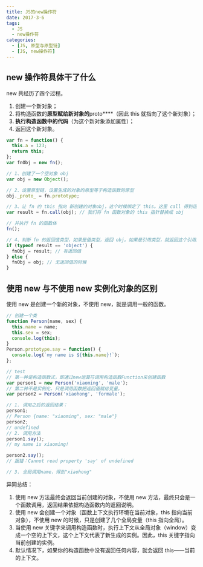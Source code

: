 ```yaml
---
title: JS的new操作符
date: 2017-3-6
tags:
  - JS
  - new操作符
categories:
  - [JS, 原型与原型链]
  - [JS, new操作符]
---
```


## new 操作符具体干了什么

new 共经历了四个过程。

1. 创建一个新对象；
2. 将构造函数的**原型赋给新对象的**proto\*\*\*\*（因此 this 就指向了这个新对象）；
3. **执行构造函数中的代码**（为这个新对象添加属性）；
4. 返回这个新对象。

```js
var fn = function() {
  this.a = 123;
  return this;
};
var fnObj = new fn();

// 1、创建了一个空对象 obj
var obj = new Object();

// 2、设置原型链，设置生成的对象的原型等于构造函数的原型
obj._proto_ = fn.prototype;

// 3、让 fn 的 this 指向 新创建的对象obj，这个时候绑定了 this。这里 call 得到运行的结果
var result = fn.call(obj); // 我们将 fn 函数对象的 this 指针替换成 obj

// 并执行 fn 的函数体
fn();

// 4、判断 fn 的返回值类型，如果是值类型，返回 obj。如果是引用类型，就返回这个引用类型的对象。
if (typeof result == 'object') {
  fnObj = result; // 有返回值
} else {
  fnObj = obj; // 无返回值的时候
}
```

## 使用 new 与不使用 new 实例化对象的区别

使用 new 是创建一个新的对象，不使用 new，就是调用一般的函数。

```js
// 创建一个类
function Person(name, sex) {
  this.name = name;
  this.sex = sex;
  console.log(this);
}
Person.prototype.say = function() {
  console.log(`my name is ${this.name}!`);
};

// test
// 第一种是构造函数式，即通过new运算符调用构造函数Function来创建函数
var person1 = new Person('xiaoming', 'male');
// 第二种不是实例化，只是调用函数把返回值赋给变量。
var person2 = Person('xiaohong', 'formale');

// 1. 调用之后的返回结果：
person1;
// Person {name: "xiaoming", sex: "male"}
person2;
// undefined
// 2. 调用方法
person1.say();
// my name is xiaoming!

person2.say();
// 报错：Cannot read property 'say' of undefined

// 3. 全局调用name，得到"xiaohong"
```

异同总结：

1. 使用 new 方法最终会返回当前创建的对象，不使用 new 方法，最终只会是一个函数调用，返回结果依据构造函数内的返回说明。
2. 使用 new 会创建一个对象（函数上下文执行环境在当前对象，this 指向当前对象），不使用 new 的时候，只是创建了几个全局变量（this 指向全局）。
3. 当使用 new 关键字来调用构造函数时，执行上下文从全局对象（window）变成一个空的上下文，这个上下文代表了新生成的实例。因此，this 关键字指向当前创建的实例。
4. 默认情况下，如果你的构造函数中没有返回任何内容，就会返回 this——当前的上下文。
